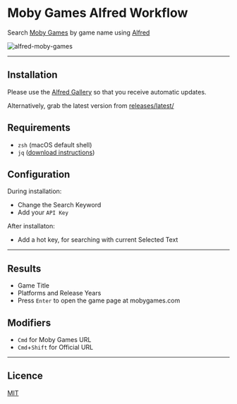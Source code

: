 # Moby Games Alfred Workflow

Search [Moby Games](https://www.mobygames.com) by game name using [Alfred](https://www.alfredapp.com)

![alfred-moby-games](https://github.com/gingerbeardman/alfred-moby-games/assets/49612/96dcaad6-c524-4221-9d92-5f037acd46b0)

----

## Installation
Please use the [Alfred Gallery](https://alfred.app/workflows/gingerbeardman/moby-games/) so that you receive automatic updates.

Alternatively, grab the latest version from [releases/latest/](https://github.com/gingerbeardman/alfred-moby-games/releases/latest/)

## Requirements
- `zsh` (macOS default shell)
- `jq` ([download instructions](https://jqlang.github.io/jq/download/))

## Configuration
During installation:
- Change the Search Keyword
- Add your `API Key`

After installaton:
- Add a hot key, for searching with current Selected Text

----

## Results
- Game Title
- Platforms and Release Years
- Press `Enter` to open the game page at mobygames.com

## Modifiers
- `Cmd` for Moby Games URL
- `Cmd`+`Shift` for Official URL

----

## Licence
[MIT](./LICENSE)
